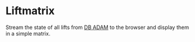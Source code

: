 # Liftmatrix

Stream the state of all lifts from [DB ADAM](https://www.mindboxberlin.com/files/cto_layout/downloads/opendata/SSTBT_REST-API_ADAM_1_contest_alpha.yaml) to the browser and display them in a simple matrix. 


